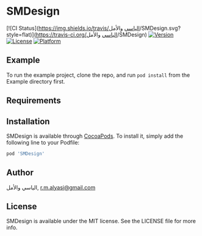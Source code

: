 # SMDesign

[![CI Status](https://img.shields.io/travis/الياسي والأمل/SMDesign.svg?style=flat)](https://travis-ci.org/الياسي والأمل/SMDesign)
[![Version](https://img.shields.io/cocoapods/v/SMDesign.svg?style=flat)](https://cocoapods.org/pods/SMDesign)
[![License](https://img.shields.io/cocoapods/l/SMDesign.svg?style=flat)](https://cocoapods.org/pods/SMDesign)
[![Platform](https://img.shields.io/cocoapods/p/SMDesign.svg?style=flat)](https://cocoapods.org/pods/SMDesign)

## Example

To run the example project, clone the repo, and run `pod install` from the Example directory first.

## Requirements

## Installation

SMDesign is available through [CocoaPods](https://cocoapods.org). To install
it, simply add the following line to your Podfile:

```ruby
pod 'SMDesign'
```

## Author

الياسي والأمل, r.m.alyasi@gmail.com

## License

SMDesign is available under the MIT license. See the LICENSE file for more info.
